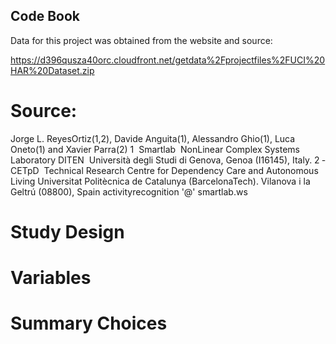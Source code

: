 ## Code Book

Data for this project was obtained from the website and source:

https://d396qusza40orc.cloudfront.net/getdata%2Fprojectfiles%2FUCI%20HAR%20Dataset.zip

# Source: 

Jorge L. Reyes­Ortiz(1,2), Davide Anguita(1), Alessandro Ghio(1), Luca Oneto(1) and Xavier Parra(2) 1 ­ Smartlab ­ Non­Linear Complex Systems Laboratory DITEN ­ Università degli Studi di Genova, Genoa (I­16145), Italy. 2 ­ CETpD ­ Technical Research Centre for Dependency Care and Autonomous Living 
Universitat Politècnica de Catalunya (BarcelonaTech). Vilanova i la Geltrú (08800), Spain activityrecognition '@' smartlab.ws 


# Study Design

# Variables

# Summary Choices
